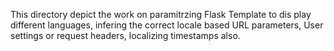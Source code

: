 This directory depict the work on paramitrzing Flask Template to dis play different languages, infering the correct locale based URL parameters, User settings or request headers, localizing timestamps also.

